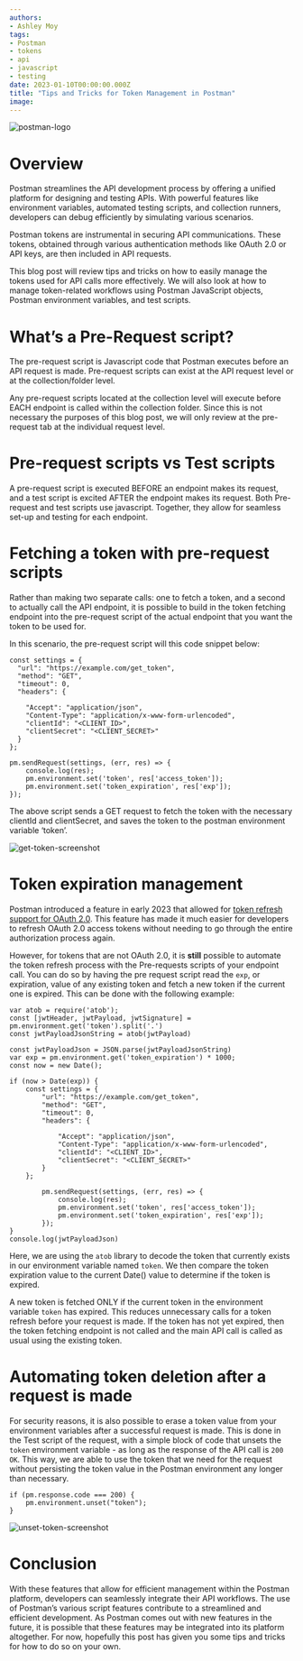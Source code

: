 ```yaml
---
authors:
- Ashley Moy
tags:
- Postman
- tokens
- api
- javascript
- testing
date: 2023-01-10T00:00:00.000Z
title: "Tips and Tricks for Token Management in Postman"
image:
---
```


![postman-logo](https://github.com/amoy-ippon/blog-usa/blob/master/images/2024/01/postman-logo.png)

# Overview
Postman streamlines the API development process by offering a unified platform for designing and testing APIs. With powerful features like environment variables, automated testing scripts, and collection runners, developers can debug efficiently by simulating various scenarios.

Postman tokens are instrumental in securing API communications. These tokens, obtained through various authentication methods like OAuth 2.0 or API keys, are then included in API requests.

This blog post will review tips and tricks on how to easily manage the tokens used for API calls more effectively. We will also look at how to manage token-related workflows using Postman JavaScript objects, Postman environment variables, and test scripts.

# What’s a Pre-Request script?
The pre-request script is Javascript code that Postman executes before an API request is made. Pre-request scripts can exist at the API request level or at the collection/folder level.

Any pre-request scripts located at the collection level will execute before EACH endpoint is called within the collection folder. Since this is not necessary the purposes of this blog post, we will only review at the pre-request tab at the individual request level.

# Pre-request scripts vs Test scripts
A pre-request script is executed BEFORE an endpoint makes its request, and a test script is excited AFTER the endpoint makes its request. Both Pre-request and test scripts use javascript. Together, they allow for seamless set-up and testing for each endpoint.

# Fetching a token with pre-request scripts
Rather than making two separate calls: one to fetch a token, and a second to actually call the API endpoint, it is possible to build in the token fetching endpoint into the pre-request script of the actual endpoint that you want the token to be used for.

In this scenario, the pre-request script will this code snippet below:

```
const settings = {
  "url": "https://example.com/get_token",
  "method": "GET",
  "timeout": 0,
  "headers": {

    "Accept": "application/json",
    "Content-Type": "application/x-www-form-urlencoded",
    "clientId": "<CLIENT_ID>",
    "clientSecret": "<CLIENT_SECRET>"
  }
};

pm.sendRequest(settings, (err, res) => {
    console.log(res);
    pm.environment.set('token', res['access_token']);
    pm.environment.set('token_expiration', res['exp']);
});
```

The above script sends a GET request to fetch the token with the necessary clientId and clientSecret, and saves the token to the postman environment variable ‘token’.

![get-token-screenshot](https://github.com/amoy-ippon/blog-usa/blob/master/images/2024/01/postman-get-token.png)

# Token expiration management
Postman introduced a feature in early 2023 that allowed for [token refresh support for OAuth 2.0](https://blog.postman.com/oauth-2-0-token-refresh-and-id-token-support/). This feature has made it much easier for developers to refresh OAuth 2.0 access tokens without needing to go through the entire authorization process again.

However, for tokens that are not OAuth 2.0, it is **still** possible to automate the token refresh process with the Pre-requests scripts of your endpoint call. You can do so by having the pre request script read the `exp`, or expiration, value of any existing token and fetch a new token if the current one is expired. This can be done with the following example:

```
var atob = require('atob');
const [jwtHeader, jwtPayload, jwtSignature] = pm.environment.get('token').split('.')
const jwtPayloadJsonString = atob(jwtPayload)

const jwtPayloadJson = JSON.parse(jwtPayloadJsonString)
var exp = pm.environment.get('token_expiration') * 1000;
const now = new Date();

if (now > Date(exp)) {
    const settings = {
        "url": "https://example.com/get_token",
        "method": "GET",
        "timeout": 0,
        "headers": {

            "Accept": "application/json",
            "Content-Type": "application/x-www-form-urlencoded",
            "clientId": "<CLIENT_ID>",
            "clientSecret": "<CLIENT_SECRET>"
        }
    };

        pm.sendRequest(settings, (err, res) => {
            console.log(res);
            pm.environment.set('token', res['access_token']);
            pm.environment.set('token_expiration', res['exp']);
        });
}
console.log(jwtPayloadJson)
```

Here, we are using the `atob` library to decode the token that currently exists in our environment variable named `token`. We then compare the token expiration value to the current Date() value to determine if the token is expired.

A new token is fetched ONLY if the current token in the environment variable `token` has expired. This reduces unnecessary calls for a token refresh before your request is made. If the token has not yet expired, then the token fetching endpoint is not called and the main API call is called as usual using the existing token.

# Automating token deletion after a request is made
For security reasons, it is also possible to erase a token value from your environment variables after a successful request is made. This is done in the Test script of the request, with a simple block of code that unsets the `token` environment variable - as long as the response of the API call is `200 OK`. This way, we are able to use the token that we need for the request without persisting the token value in the Postman environment any longer than necessary.

```
if (pm.response.code === 200) {
    pm.environment.unset("token");
}
```

![unset-token-screenshot](https://github.com/amoy-ippon/blog-usa/blob/master/images/2024/01/postman-unset-token.png)

# Conclusion
With these features that allow for efficient management within the Postman platform, developers can seamlessly integrate their API workflows. The use of Postman’s various script features contribute to a streamlined and efficient development. As Postman comes out with new features in the future, it is possible that these features may be  integrated into its platform altogether. For now, hopefully this post has given you some tips and tricks for how to do so on your own.